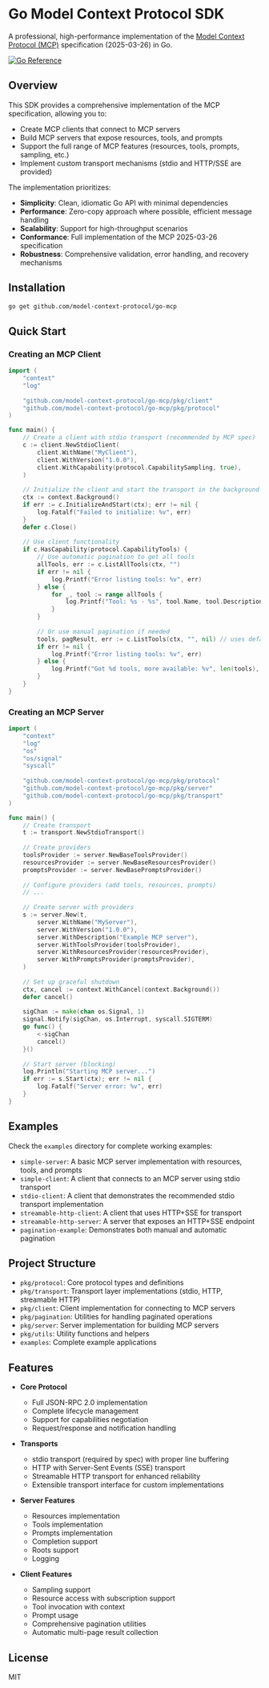 # Go Model Context Protocol SDK

A professional, high-performance implementation of the [Model Context Protocol (MCP)](https://modelcontextprotocol.io/) specification (2025-03-26) in Go.

[![Go Reference](https://pkg.go.dev/badge/github.com/model-context-protocol/go-mcp.svg)](https://pkg.go.dev/github.com/model-context-protocol/go-mcp)

## Overview

This SDK provides a comprehensive implementation of the MCP specification, allowing you to:

- Create MCP clients that connect to MCP servers
- Build MCP servers that expose resources, tools, and prompts
- Support the full range of MCP features (resources, tools, prompts, sampling, etc.)
- Implement custom transport mechanisms (stdio and HTTP/SSE are provided)

The implementation prioritizes:

- **Simplicity**: Clean, idiomatic Go API with minimal dependencies
- **Performance**: Zero-copy approach where possible, efficient message handling
- **Scalability**: Support for high-throughput scenarios
- **Conformance**: Full implementation of the MCP 2025-03-26 specification
- **Robustness**: Comprehensive validation, error handling, and recovery mechanisms

## Installation

```bash
go get github.com/model-context-protocol/go-mcp
```

## Quick Start

### Creating an MCP Client

```go
import (
    "context"
    "log"
    
    "github.com/model-context-protocol/go-mcp/pkg/client"
    "github.com/model-context-protocol/go-mcp/pkg/protocol"
)

func main() {
    // Create a client with stdio transport (recommended by MCP spec)
    c := client.NewStdioClient(
        client.WithName("MyClient"),
        client.WithVersion("1.0.0"),
        client.WithCapability(protocol.CapabilitySampling, true),
    )
    
    // Initialize the client and start the transport in the background
    ctx := context.Background()
    if err := c.InitializeAndStart(ctx); err != nil {
        log.Fatalf("Failed to initialize: %v", err)
    }
    defer c.Close()
    
    // Use client functionality
    if c.HasCapability(protocol.CapabilityTools) {
        // Use automatic pagination to get all tools
        allTools, err := c.ListAllTools(ctx, "")
        if err != nil {
            log.Printf("Error listing tools: %v", err)
        } else {
            for _, tool := range allTools {
                log.Printf("Tool: %s - %s", tool.Name, tool.Description)
            }
        }
        
        // Or use manual pagination if needed
        tools, pagResult, err := c.ListTools(ctx, "", nil) // uses default pagination
        if err != nil {
            log.Printf("Error listing tools: %v", err)
        } else {
            log.Printf("Got %d tools, more available: %v", len(tools), pagResult.HasMore)
        }
    }
}
```

### Creating an MCP Server

```go
import (
    "context"
    "log"
    "os"
    "os/signal"
    "syscall"
    
    "github.com/model-context-protocol/go-mcp/pkg/protocol"
    "github.com/model-context-protocol/go-mcp/pkg/server"
    "github.com/model-context-protocol/go-mcp/pkg/transport"
)

func main() {
    // Create transport
    t := transport.NewStdioTransport()
    
    // Create providers
    toolsProvider := server.NewBaseToolsProvider()
    resourcesProvider := server.NewBaseResourcesProvider()
    promptsProvider := server.NewBasePromptsProvider()
    
    // Configure providers (add tools, resources, prompts)
    // ...
    
    // Create server with providers
    s := server.New(t,
        server.WithName("MyServer"),
        server.WithVersion("1.0.0"),
        server.WithDescription("Example MCP server"),
        server.WithToolsProvider(toolsProvider),
        server.WithResourcesProvider(resourcesProvider),
        server.WithPromptsProvider(promptsProvider),
    )
    
    // Set up graceful shutdown
    ctx, cancel := context.WithCancel(context.Background())
    defer cancel()
    
    sigChan := make(chan os.Signal, 1)
    signal.Notify(sigChan, os.Interrupt, syscall.SIGTERM)
    go func() {
        <-sigChan
        cancel()
    }()
    
    // Start server (blocking)
    log.Println("Starting MCP server...")
    if err := s.Start(ctx); err != nil {
        log.Fatalf("Server error: %v", err)
    }
}
```

## Examples

Check the `examples` directory for complete working examples:

- `simple-server`: A basic MCP server implementation with resources, tools, and prompts
- `simple-client`: A client that connects to an MCP server using stdio transport
- `stdio-client`: A client that demonstrates the recommended stdio transport implementation
- `streamable-http-client`: A client that uses HTTP+SSE for transport
- `streamable-http-server`: A server that exposes an HTTP+SSE endpoint
- `pagination-example`: Demonstrates both manual and automatic pagination

## Project Structure

- `pkg/protocol`: Core protocol types and definitions
- `pkg/transport`: Transport layer implementations (stdio, HTTP, streamable HTTP)
- `pkg/client`: Client implementation for connecting to MCP servers
- `pkg/pagination`: Utilities for handling paginated operations
- `pkg/server`: Server implementation for building MCP servers
- `pkg/utils`: Utility functions and helpers
- `examples`: Complete example applications

## Features

- **Core Protocol**
  - Full JSON-RPC 2.0 implementation
  - Complete lifecycle management
  - Support for capabilities negotiation
  - Request/response and notification handling

- **Transports**
  - stdio transport (required by spec) with proper line buffering
  - HTTP with Server-Sent Events (SSE) transport
  - Streamable HTTP transport for enhanced reliability
  - Extensible transport interface for custom implementations

- **Server Features**
  - Resources implementation
  - Tools implementation
  - Prompts implementation
  - Completion support
  - Roots support
  - Logging

- **Client Features**
  - Sampling support
  - Resource access with subscription support
  - Tool invocation with context
  - Prompt usage
  - Comprehensive pagination utilities
  - Automatic multi-page result collection

## License

MIT
